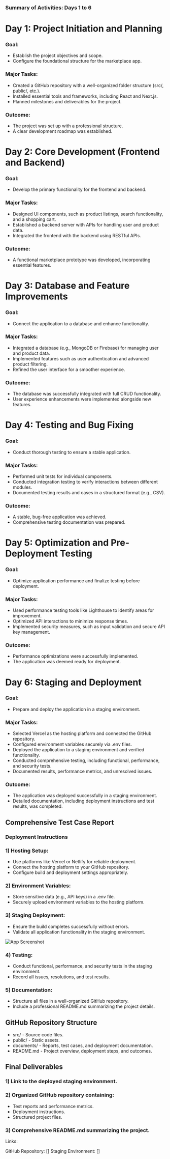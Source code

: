

### Summary of Activities: Days 1 to 6

# Day 1: Project Initiation and Planning 

### Goal:
- Establish the project objectives and scope.
- Configure the foundational structure for the marketplace app.

### Major Tasks:

- Created a GitHub repository with a well-organized folder structure (src/, public/, etc.).
- Installed essential tools and frameworks, including React and Next.js.
- Planned milestones and deliverables for the project.

### Outcome:
- The project was set up with a professional structure.
- A clear development roadmap was established.

# Day 2: Core Development (Frontend and Backend)

### Goal:
- Develop the primary functionality for the frontend and backend.

### Major Tasks:
- Designed UI components, such as product listings, search functionality, and a shopping cart.
- Established a backend server with APIs for handling user and product data.
- Integrated the frontend with the backend using RESTful APIs.

### Outcome:

- A functional marketplace prototype was developed, incorporating essential features.


# Day 3: Database and Feature Improvements
### Goal:
- Connect the application to a database and enhance functionality.
### Major Tasks:

- Integrated a database (e.g., MongoDB or Firebase) for managing user and product data.
- Implemented features such as user authentication and advanced product filtering.
- Refined the user interface for a smoother experience.
### Outcome:

- The database was successfully integrated with full CRUD functionality.
- User experience enhancements were implemented alongside new features.


# Day 4: Testing and Bug Fixing
### Goal:

- Conduct thorough testing to ensure a stable application.
### Major Tasks:

- Performed unit tests for individual components.
- Conducted integration testing to verify interactions between different modules.
- Documented testing results and cases in a structured format (e.g., CSV).
### Outcome:

- A stable, bug-free application was achieved.
- Comprehensive testing documentation was prepared.


# Day 5: Optimization and Pre-Deployment Testing
### Goal:

- Optimize application performance and finalize testing before deployment.
### Major Tasks:

- Used performance testing tools like Lighthouse to identify areas for improvement.
- Optimized API interactions to minimize response times.
- Implemented security measures, such as input validation and secure API key management.
### Outcome:

- Performance optimizations were successfully implemented.
- The application was deemed ready for deployment.
# Day 6: Staging and Deployment
### Goal:

- Prepare and deploy the application in a staging environment.
### Major Tasks:

- Selected Vercel as the hosting platform and connected the GitHub repository.
- Configured environment variables securely via .env files.
- Deployed the application to a staging environment and verified functionality.
- Conducted comprehensive testing, including functional, performance, and security tests.
- Documented results, performance metrics, and unresolved issues.
### Outcome:

- The application was deployed successfully in a staging environment.
- Detailed documentation, including deployment instructions and test results, was completed.

##  Comprehensive Test Case Report







### Deployment Instructions

### 1) Hosting Setup:

- Use platforms like Vercel or Netlify for reliable deployment.
- Connect the hosting platform to your GitHub repository.
- Configure build and deployment settings appropriately.
### 2) Environment Variables:

- Store sensitive data (e.g., API keys) in a .env file.
- Securely upload environment variables to the hosting platform.
### 3) Staging Deployment:

- Ensure the build completes successfully without errors.
- Validate all application functionality in the staging environment.






![App Screenshot](./)





### 4) Testing:

- Conduct functional, performance, and security tests in the staging environment.
- Record all issues, resolutions, and test results.
### 5) Documentation:

- Structure all files in a well-organized GitHub repository.
- Include a professional README.md summarizing the project details.

## GitHub Repository Structure

- src/ - Source code files.
- public/ - Static assets.
- documents/ - Reports, test cases, and deployment documentation.
- README.md - Project overview, deployment steps, and outcomes.

## Final Deliverables

### 1) Link to the deployed staging environment.
### 2) Organized GitHub repository containing:
- Test reports and performance metrics.
- Deployment instructions.
- Structured project files.
### 3) Comprehensive README.md summarizing the project.
Links:

GitHub Repository: []
Staging Environment: []




<!-- ## 🔗 Links
[![Github](https://img.shields.io/badge/github-000?style=for-the-badge&logo=ko-fi&logoColor=white)](https://lnkd.in/gj6UPCNa)

[![linkedin](https://img.shields.io/badge/linkedin-0A66C2?style=for-the-badge&logo=linkedin&logoColor=white)](https://www.linkedin.com/in/kavita-luhana-0a31842ab/?lipi=urn%3Ali%3Apage%3Ad_flagship3_detail_base%3BeVgHyinTSVymyAPOD3Aqtg%3D%3D)

[![Staging Link](https://img.shields.io/badge/staging-link-1DA1F2?style=for-the-badge&logo=twitter&logoColor=white)](https://lnkd.in/g4hky_Ag) -->

